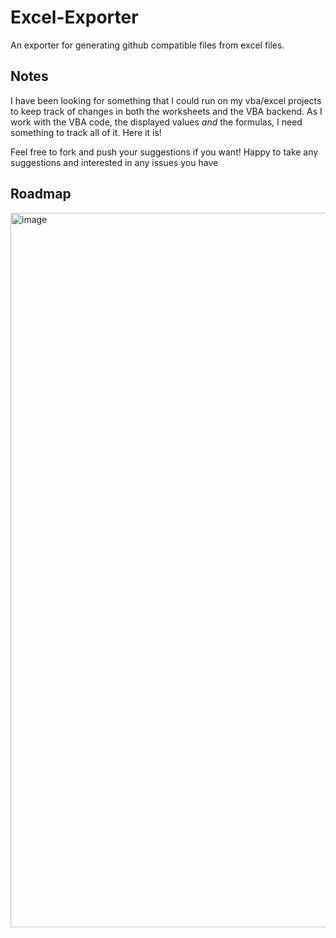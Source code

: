 # Excel-Exporter
An exporter for generating github compatible files from excel files.

## Notes

I have been looking for something that I could run on my vba/excel projects to keep track of changes in both the worksheets and the VBA backend. As I work with the VBA code, the displayed values _and_ the formulas, I need something to track all of it. Here it is!

Feel free to fork and push your suggestions if you want! Happy to take any suggestions and interested in any issues you have

## Roadmap
<img width="1143" alt="image" src="https://github.com/user-attachments/assets/84105061-7bc7-46a5-8496-c246e3b9b594" />
